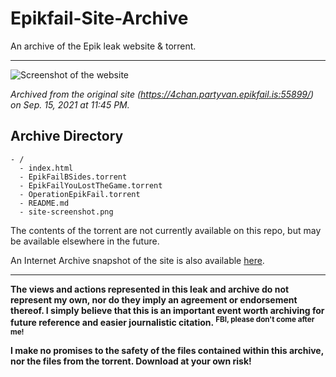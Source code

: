 # Epikfail-Site-Archive
An archive of the Epik leak website &amp; torrent.

---

![Screenshot of the website](./site-screenshot.png)

_Archived from the original site (https://4chan.partyvan.epikfail.is:55899/) on Sep. 15, 2021 at 11:45 PM._

## Archive Directory
```
- /
  - index.html
  - EpikFailBSides.torrent
  - EpikFailYouLostTheGame.torrent
  - OperationEpikFail.torrent
  - README.md
  - site-screenshot.png
```

The contents of the torrent are not currently available on this repo, but may be available elsewhere in the future.

An Internet Archive snapshot of the site is also available [here](http://web.archive.org/web/*/https://4chan.partyvan.epikfail.is:55899/).

---

__The views and actions represented in this leak and archive do not represent my own, nor do they imply an agreement or endorsement thereof. I simply believe that this is an important event worth archiving for future reference and easier journalistic citation. <sup>FBI, please don't come after me!</sup>__

__I make no promises to the safety of the files contained within this archive, nor the files from the torrent. Download at your own risk!__

